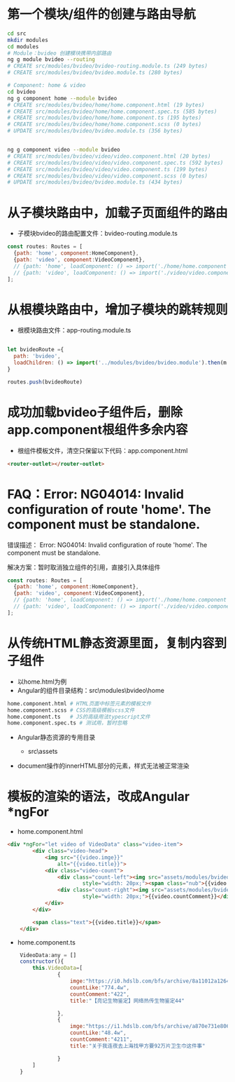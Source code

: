 # 第一个模块/组件的创建与路由导航

``` sh
cd src
mkdir modules
cd modules
# Module：bvideo 创建模块携带内部路由
ng g module bvideo --routing
# CREATE src/modules/bvideo/bvideo-routing.module.ts (249 bytes)
# CREATE src/modules/bvideo/bvideo.module.ts (280 bytes)

# Component: home & video
cd bvideo
ng g component home --module bvideo
# CREATE src/modules/bvideo/home/home.component.html (19 bytes)
# CREATE src/modules/bvideo/home/home.component.spec.ts (585 bytes)
# CREATE src/modules/bvideo/home/home.component.ts (195 bytes)
# CREATE src/modules/bvideo/home/home.component.scss (0 bytes)
# UPDATE src/modules/bvideo/bvideo.module.ts (356 bytes)


ng g component video --module bvideo
# CREATE src/modules/bvideo/video/video.component.html (20 bytes)
# CREATE src/modules/bvideo/video/video.component.spec.ts (592 bytes)
# CREATE src/modules/bvideo/video/video.component.ts (199 bytes)
# CREATE src/modules/bvideo/video/video.component.scss (0 bytes)
# UPDATE src/modules/bvideo/bvideo.module.ts (434 bytes)
```

# 从子模块路由中，加载子页面组件的路由
- 子模块bvideo的路由配置文件：bvideo-routing.module.ts
``` js
const routes: Routes = [
  {path: 'home', component:HomeComponent},
  {path: 'video', component:VideoComponent},
  // {path: 'home', loadComponent: () => import('./home/home.component').then(mod => mod.HomeComponent)},
  // {path: 'video', loadComponent: () => import('./video/video.component').then(mod => mod.VideoComponent)}
];
```

# 从根模块路由中，增加子模块的跳转规则
- 根模块路由文件：app-routing.module.ts
``` js

let bvideoRoute ={
  path: 'bvideo',
  loadChildren: () => import('../modules/bvideo/bvideo.module').then(m => m.BvideoModule)
}

routes.push(bvideoRoute)
```

# 成功加载bvideo子组件后，删除app.component根组件多余内容
- 根组件模板文件，清空只保留以下代码：app.component.html
``` html
<router-outlet></router-outlet>
```

# FAQ：Error: NG04014: Invalid configuration of route 'home'. The component must be standalone.
错误描述：
Error: NG04014: Invalid configuration of route 'home'. The component must be standalone.

解决方案：暂时取消独立组件的引用，直接引入具体组件
``` js
const routes: Routes = [
  {path: 'home', component:HomeComponent},
  {path: 'video', component:VideoComponent},
  // {path: 'home', loadComponent: () => import('./home/home.component').then(mod => mod.HomeComponent)},
  // {path: 'video', loadComponent: () => import('./video/video.component').then(mod => mod.VideoComponent)}
];
```

# 从传统HTML静态资源里面，复制内容到子组件
- 以home.html为例
- Angular的组件目录结构：src\modules\bvideo\home
``` sh
home.component.html # HTML页面中标签元素的模板文件
home.component.scss # CSS的高级模板scss文件
home.component.ts   # JS的高级用法typescript文件
home.component.spec.ts # 测试用，暂时忽略
```
- Angular静态资源的专用目录
    - src\assets

- document操作的innerHTML部分的元素，样式无法被正常渲染


# 模板的渲染的语法，改成Angular *ngFor
- home.component.html
``` html
<div *ngFor="let video of VideoData" class="video-item">
        <div class="video-head">
            <img src="{{video.imge}}"
                alt="{{video.title}}">
            <div class="video-count">
                <div class="count-left"><img src="assets/modules/bvideo/img/24gl-playSquare (1).png" alt=""
                        style="width: 20px;"><span class="nub">{{video.countLike}}</span></div>
                <div class="count-right"><img src="assets/modules/bvideo/img/弹幕.png" style="width: 20px;" alt=""
                        style="width: 20px;">{{video.countComment}}</div>
            </div>
        </div>

        <span class="text">{{video.title}}</span>
    </div>
```
- home.component.ts
``` js
    VideoData:any = []
    constructor(){
        this.VideoData=[       
                {
                    imge:"https://i0.hdslb.com/bfs/archive/8a11012a1264695362eab164379afad5b7e2a7f9.jpg@480w_270h_1c.webp",
                    countLike:"774.4w",
                    countComment:"422",
                    title:"【亮记生物鉴定】网络热传生物鉴定44"

                },
                {
                    imge:"https://i1.hdslb.com/bfs/archive/a870e731e806c63a33731e545f8dd4b7ae12231e.jpg@480w_270h_1c",
                    countLike:"48.4w",
                    countComment:"4211",
                    title:"关于我连夜去上海找甲方要92万片卫生巾这件事"

                }
        ]
    }
```